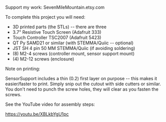 Support my work: SevenMileMountain.etsy.com

To complete this project you will need:

* 3D printed parts (the STLs) -- there are three
* 3.7" Resistive Touch Screen (Adafruit 333)
* Touch Controller TSC2007 (Adafruit 5423)
* QT Py SAMD21 or similar (with STEMMA/Quiic -- optional)
* JST SH 4 pin 50 MM STEMMA/Quiic (if avoiding soldering)
* (8) M2-4 screws (controller mount, sensor support mount)
* (4) M2-12 screws (enclosure)

Note on printing:

SensorSupport includes a thin (0.2) first layer on purpose -- this makes it easier/faster to print. Simply snip out the cutout with side cutters or similar. You don't need to punch the screw holes, they will clear as you fasten the screws.

See the YouTube video for assembly steps: 

https://youtu.be/XBLkbYgU1pc

